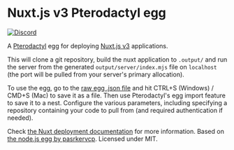 # Nuxt.js v3 Pterodactyl egg
[![Discord](https://img.shields.io/discord/818135932103557162.svg?label=&logo=discord&logoColor=fff&color=7389D8&labelColor=6A7EC2)](https://discord.gg/tVYhJfyDWG)

A [Pterodactyl](https://pterodactyl.io/) egg for deploying [Nuxt.js v3](https://nuxt.com) applications.

This will clone a git repository, build the nuxt application to `.output/` and run the server from the generated `output/server/index.mjs` file on `localhost` (the port will be pulled from your server's primary allocation).

To use the egg, go to the [raw egg .json file](https://github.com/WiIIiam278/nuxtjs-pterodactyl-egg/raw/master/egg-nuxt-js-v3.json) and hit CTRL+S (Windows) / CMD+S (Mac) to save it as a file. Then use Pterodactyl's egg import feature to save it to a nest. Configure the various parameters, including specifying a repository containing your code to pull from (and required authentication if needed). 

Check [the Nuxt deployment documentation](https://nuxt.com/docs/getting-started/installation) for more information. Based on [the node.js egg by pasrkervcp](https://github.com/parkervcp/eggs). Licensed under MIT.